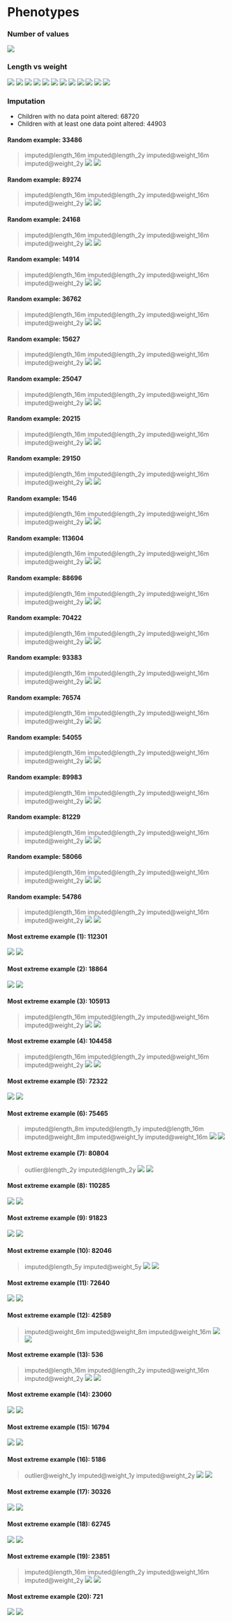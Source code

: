 # Phenotypes
### Number of values
![](plots/n.png)
### Length vs weight
![](plots/length_weight_1.png)
![](plots/length_weight_2.png)
![](plots/length_weight_3.png)
![](plots/length_weight_4.png)
![](plots/length_weight_5.png)
![](plots/length_weight_6.png)
![](plots/length_weight_7.png)
![](plots/length_weight_8.png)
![](plots/length_weight_9.png)
![](plots/length_weight_10.png)
![](plots/length_weight_11.png)
![](plots/length_weight_12.png)
### Imputation
- Children with no data point altered: 68720
- Children with at least one data point altered: 44903
#### Random example: 33486
> imputed@length_16m imputed@length_2y imputed@weight_16m imputed@weight_2y
![](plots/33486_length.png)
![](plots/33486_weight.png)
#### Random example: 89274
> imputed@length_16m imputed@length_2y imputed@weight_16m imputed@weight_2y
![](plots/89274_length.png)
![](plots/89274_weight.png)
#### Random example: 24168
> imputed@length_16m imputed@length_2y imputed@weight_16m imputed@weight_2y
![](plots/24168_length.png)
![](plots/24168_weight.png)
#### Random example: 14914
> imputed@length_16m imputed@length_2y imputed@weight_16m imputed@weight_2y
![](plots/14914_length.png)
![](plots/14914_weight.png)
#### Random example: 36762
> imputed@length_16m imputed@length_2y imputed@weight_16m imputed@weight_2y
![](plots/36762_length.png)
![](plots/36762_weight.png)
#### Random example: 15627
> imputed@length_16m imputed@length_2y imputed@weight_16m imputed@weight_2y
![](plots/15627_length.png)
![](plots/15627_weight.png)
#### Random example: 25047
> imputed@length_16m imputed@length_2y imputed@weight_16m imputed@weight_2y
![](plots/25047_length.png)
![](plots/25047_weight.png)
#### Random example: 20215
> imputed@length_16m imputed@length_2y imputed@weight_16m imputed@weight_2y
![](plots/20215_length.png)
![](plots/20215_weight.png)
#### Random example: 29150
> imputed@length_16m imputed@length_2y imputed@weight_16m imputed@weight_2y
![](plots/29150_length.png)
![](plots/29150_weight.png)
#### Random example: 1546
> imputed@length_16m imputed@length_2y imputed@weight_16m imputed@weight_2y
![](plots/1546_length.png)
![](plots/1546_weight.png)
#### Random example: 113604
> imputed@length_16m imputed@length_2y imputed@weight_16m imputed@weight_2y
![](plots/113604_length.png)
![](plots/113604_weight.png)
#### Random example: 88696
> imputed@length_16m imputed@length_2y imputed@weight_16m imputed@weight_2y
![](plots/88696_length.png)
![](plots/88696_weight.png)
#### Random example: 70422
> imputed@length_16m imputed@length_2y imputed@weight_16m imputed@weight_2y
![](plots/70422_length.png)
![](plots/70422_weight.png)
#### Random example: 93383
> imputed@length_16m imputed@length_2y imputed@weight_16m imputed@weight_2y
![](plots/93383_length.png)
![](plots/93383_weight.png)
#### Random example: 76574
> imputed@length_16m imputed@length_2y imputed@weight_16m imputed@weight_2y
![](plots/76574_length.png)
![](plots/76574_weight.png)
#### Random example: 54055
> imputed@length_16m imputed@length_2y imputed@weight_16m imputed@weight_2y
![](plots/54055_length.png)
![](plots/54055_weight.png)
#### Random example: 89983
> imputed@length_16m imputed@length_2y imputed@weight_16m imputed@weight_2y
![](plots/89983_length.png)
![](plots/89983_weight.png)
#### Random example: 81229
> imputed@length_16m imputed@length_2y imputed@weight_16m imputed@weight_2y
![](plots/81229_length.png)
![](plots/81229_weight.png)
#### Random example: 58066
> imputed@length_16m imputed@length_2y imputed@weight_16m imputed@weight_2y
![](plots/58066_length.png)
![](plots/58066_weight.png)
#### Random example: 54786
> imputed@length_16m imputed@length_2y imputed@weight_16m imputed@weight_2y
![](plots/54786_length.png)
![](plots/54786_weight.png)
#### Most extreme example (1): 112301
> 
![](plots/112301_length.png)
![](plots/112301_weight.png)
#### Most extreme example (2): 18864
> 
![](plots/18864_length.png)
![](plots/18864_weight.png)
#### Most extreme example (3): 105913
> imputed@length_16m imputed@length_2y imputed@weight_16m imputed@weight_2y
![](plots/105913_length.png)
![](plots/105913_weight.png)
#### Most extreme example (4): 104458
> imputed@length_16m imputed@length_2y imputed@weight_16m imputed@weight_2y
![](plots/104458_length.png)
![](plots/104458_weight.png)
#### Most extreme example (5): 72322
> 
![](plots/72322_length.png)
![](plots/72322_weight.png)
#### Most extreme example (6): 75465
> imputed@length_8m imputed@length_1y imputed@length_16m imputed@weight_8m imputed@weight_1y imputed@weight_16m
![](plots/75465_length.png)
![](plots/75465_weight.png)
#### Most extreme example (7): 80804
> outlier@length_2y imputed@length_2y
![](plots/80804_length.png)
![](plots/80804_weight.png)
#### Most extreme example (8): 110285
> 
![](plots/110285_length.png)
![](plots/110285_weight.png)
#### Most extreme example (9): 91823
> 
![](plots/91823_length.png)
![](plots/91823_weight.png)
#### Most extreme example (10): 82046
> imputed@length_5y imputed@weight_5y
![](plots/82046_length.png)
![](plots/82046_weight.png)
#### Most extreme example (11): 72640
> 
![](plots/72640_length.png)
![](plots/72640_weight.png)
#### Most extreme example (12): 42589
> imputed@weight_6m imputed@weight_8m imputed@weight_16m
![](plots/42589_length.png)
![](plots/42589_weight.png)
#### Most extreme example (13): 536
> imputed@length_16m imputed@length_2y imputed@weight_16m imputed@weight_2y
![](plots/536_length.png)
![](plots/536_weight.png)
#### Most extreme example (14): 23060
> 
![](plots/23060_length.png)
![](plots/23060_weight.png)
#### Most extreme example (15): 16794
> 
![](plots/16794_length.png)
![](plots/16794_weight.png)
#### Most extreme example (16): 5186
> outlier@weight_1y imputed@weight_1y imputed@weight_2y
![](plots/5186_length.png)
![](plots/5186_weight.png)
#### Most extreme example (17): 30326
> 
![](plots/30326_length.png)
![](plots/30326_weight.png)
#### Most extreme example (18): 62745
> 
![](plots/62745_length.png)
![](plots/62745_weight.png)
#### Most extreme example (19): 23851
> imputed@length_16m imputed@length_2y imputed@weight_16m imputed@weight_2y
![](plots/23851_length.png)
![](plots/23851_weight.png)
#### Most extreme example (20): 721
> 
![](plots/721_length.png)
![](plots/721_weight.png)
